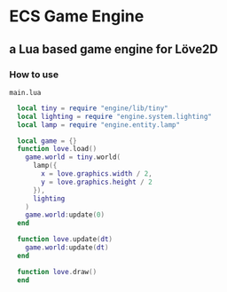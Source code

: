 # ECS Game Engine

## a Lua based game engine for Löve2D

### How to use

`main.lua`

```lua
  local tiny = require "engine/lib/tiny"
  local lighting = require "engine.system.lighting"
  local lamp = require "engine.entity.lamp"

  local game = {}
  function love.load()
    game.world = tiny.world(
      lamp({
        x = love.graphics.width / 2,
        y = love.graphics.height / 2
      }),
      lighting
    )
    game.world:update(0)
  end

  function love.update(dt)
    game.world:update(dt)
  end

  function love.draw()
  end
```
